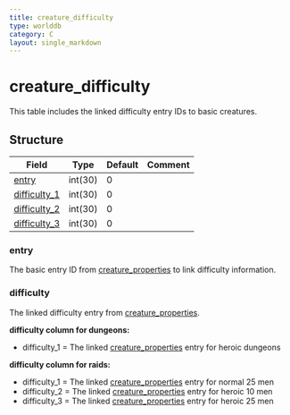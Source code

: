 ```yaml
---
title: creature_difficulty
type: worlddb
category: C
layout: single_markdown
---
```


# creature_difficulty
This table includes the linked difficulty entry IDs to basic creatures.

## Structure

Field                                                                                     | Type    | Default | Comment
----------------------------------------------------------------------------------------- | ------- | ------- | -------
[entry](#entry)             | int(30) | 0       |        
[difficulty_1](#difficulty) | int(30) | 0       |        
[difficulty_2](#difficulty) | int(30) | 0       |        
[difficulty_3](#difficulty) | int(30) | 0       |        

### entry

The basic entry ID from [creature_properties](/Wiki/database/world/creature_properties/ "Creature properties") to link difficulty information.

### difficulty

The linked difficulty entry from [creature_properties](/Wiki/database/world/creature_properties/ "Creature properties").

**difficulty column for dungeons:**

- difficulty_1 = The linked [creature_properties](/Wiki/database/world/creature_properties/ "Creature properties") entry for heroic dungeons


**difficulty column for raids:**

- difficulty_1 = The linked [creature_properties](/Wiki/database/world/creature_properties/ "Creature properties") entry for normal 25 men
- difficulty_2 = The linked [creature_properties](/Wiki/database/world/creature_properties/ "Creature properties") entry for heroic 10 men
- difficulty_3 = The linked [creature_properties](/Wiki/database/world/creature_properties/ "Creature properties") entry for heroic 25 men
